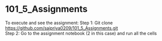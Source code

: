 # 101_5_Assignments

To execute and see the assignment:
Step 1: Git clone https://github.com/saipriya0209/101_5_Assignments.git <br>
Step 2: Go to the assignment notebook (2 in this case) and run all the cells
